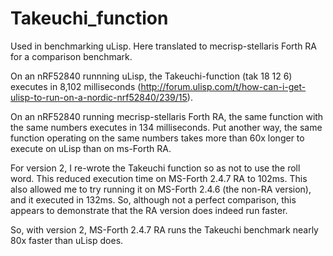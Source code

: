 # Takeuchi_function
Used in benchmarking uLisp.  Here translated to mecrisp-stellaris Forth RA for a comparison benchmark.


On an nRF52840 runnning uLisp, the Takeuchi-function
(tak 18 12 6)
executes in 8,102 milliseconds (http://forum.ulisp.com/t/how-can-i-get-ulisp-to-run-on-a-nordic-nrf52840/239/15).

On an nRF52840 running mecrisp-stellaris Forth RA, the same function with the same numbers executes in 134 milliseconds.  Put another way, the same function operating on the same numbers takes more than 60x longer to execute on uLisp than on ms-Forth RA.

For version 2, I re-wrote the Takeuchi function so as not to use the roll word.  This reduced execution time on MS-Forth 2.4.7 RA to 102ms.  This also allowed me to try running it on MS-Forth 2.4.6 (the non-RA version), and it executed in 132ms.  So, although not a perfect comparison, this appears to demonstrate that the RA version does indeed run faster.

So, with version 2, MS-Forth 2.4.7 RA runs the Takeuchi benchmark nearly 80x faster than uLisp does.
